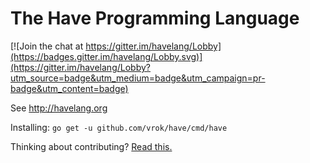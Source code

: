 # The Have Programming Language

[![Join the chat at https://gitter.im/havelang/Lobby](https://badges.gitter.im/havelang/Lobby.svg)](https://gitter.im/havelang/Lobby?utm_source=badge&utm_medium=badge&utm_campaign=pr-badge&utm_content=badge)

See http://havelang.org

Installing: `go get -u github.com/vrok/have/cmd/have`

Thinking about contributing? [Read this.](https://github.com/vrok/have/wiki/Brain-dump-about-contributing)
